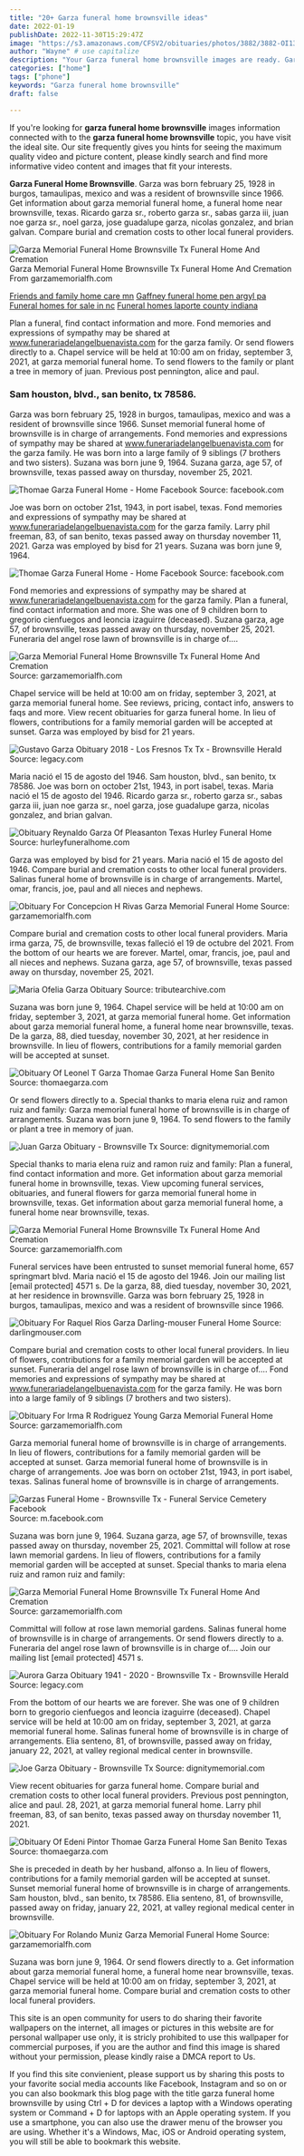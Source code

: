 ```yaml
---
title: "20+ Garza funeral home brownsville ideas"
date: 2022-01-19
publishDate: 2022-11-30T15:29:47Z
image: "https://s3.amazonaws.com/CFSV2/obituaries/photos/3882/3882-OI1376899033FullSizeRender.jpg"
author: "Wayne" # use capitalize
description: "Your Garza funeral home brownsville images are ready. Garza funeral home brownsville are a topic that is being searched for and liked by netizens today. You can Get the Garza funeral home brownsville files here. Find and Download all free images."
categories: ["home"]
tags: ["phone"]
keywords: "Garza funeral home brownsville"
draft: false

---
```


If you're looking for **garza funeral home brownsville** images information connected with to the **garza funeral home brownsville** topic, you have visit the ideal  site.  Our site frequently  gives you  hints  for seeing  the maximum  quality video and picture  content, please kindly search and find more informative video content and images  that fit your interests.

**Garza Funeral Home Brownsville**. Garza was born february 25, 1928 in burgos, tamaulipas, mexico and was a resident of brownsville since 1966. Get information about garza memorial funeral home, a funeral home near brownsville, texas. Ricardo garza sr., roberto garza sr., sabas garza iii, juan noe garza sr., noel garza, jose guadalupe garza, nicolas gonzalez, and brian galvan. Compare burial and cremation costs to other local funeral providers.

![Garza Memorial Funeral Home Brownsville Tx Funeral Home And Cremation](https://s3.amazonaws.com/CFSV2/siteimages/gza/724771-359067-far.png "Garza Memorial Funeral Home Brownsville Tx Funeral Home And Cremation")
Garza Memorial Funeral Home Brownsville Tx Funeral Home And Cremation From garzamemorialfh.com

[Friends and family home care mn](/friends-and-family-home-care-mn/)
[Gaffney funeral home pen argyl pa](/gaffney-funeral-home-pen-argyl-pa/)
[Funeral homes for sale in nc](/funeral-homes-for-sale-in-nc/)
[Funeral homes laporte county indiana](/funeral-homes-laporte-county-indiana/)

Plan a funeral, find contact information and more. Fond memories and expressions of sympathy may be shared at www.funerariadelangelbuenavista.com for the garza family. Or send flowers directly to a. Chapel service will be held at 10:00 am on friday, september 3, 2021, at garza memorial funeral home. To send flowers to the family or plant a tree in memory of juan. Previous post pennington, alice and paul.

### Sam houston, blvd., san benito, tx 78586.

Garza was born february 25, 1928 in burgos, tamaulipas, mexico and was a resident of brownsville since 1966. Sunset memorial funeral home of brownsville is in charge of arrangements. Fond memories and expressions of sympathy may be shared at www.funerariadelangelbuenavista.com for the garza family. He was born into a large family of 9 siblings (7 brothers and two sisters). Suzana was born june 9, 1964. Suzana garza, age 57, of brownsville, texas passed away on thursday, november 25, 2021.


![Thomae Garza Funeral Home - Home Facebook](https://lookaside.fbsbx.com/lookaside/crawler/media/?media_id=408411766024075 "Thomae Garza Funeral Home - Home Facebook")
Source: facebook.com

Joe was born on october 21st, 1943, in port isabel, texas. Fond memories and expressions of sympathy may be shared at www.funerariadelangelbuenavista.com for the garza family. Larry phil freeman, 83, of san benito, texas passed away on thursday november 11, 2021. Garza was employed by bisd for 21 years. Suzana was born june 9, 1964.

![Thomae Garza Funeral Home - Home Facebook](https://lookaside.fbsbx.com/lookaside/crawler/media/?media_id=229887023876551 "Thomae Garza Funeral Home - Home Facebook")
Source: facebook.com

Fond memories and expressions of sympathy may be shared at www.funerariadelangelbuenavista.com for the garza family. Plan a funeral, find contact information and more. She was one of 9 children born to gregorio cienfuegos and leoncia izaguirre (deceased). Suzana garza, age 57, of brownsville, texas passed away on thursday, november 25, 2021. Funeraria del angel rose lawn of brownsville is in charge of….

![Garza Memorial Funeral Home Brownsville Tx Funeral Home And Cremation](https://s3.amazonaws.com/CFSV2/siteimages/gza/143888-gza-logo-ks.png "Garza Memorial Funeral Home Brownsville Tx Funeral Home And Cremation")
Source: garzamemorialfh.com

Chapel service will be held at 10:00 am on friday, september 3, 2021, at garza memorial funeral home. See reviews, pricing, contact info, answers to faqs and more. View recent obituaries for garza funeral home. In lieu of flowers, contributions for a family memorial garden will be accepted at sunset. Garza was employed by bisd for 21 years.

![Gustavo Garza Obituary 2018 - Los Fresnos Tx Tx - Brownsville Herald](https://cache.legacy.net/legacy/images/cobrands/brownsvilleherald/photos/450847_20181230.jpgx?w=337&amp;h=400&amp;option=3 "Gustavo Garza Obituary 2018 - Los Fresnos Tx Tx - Brownsville Herald")
Source: legacy.com

Maria nació el 15 de agosto del 1946. Sam houston, blvd., san benito, tx 78586. Joe was born on october 21st, 1943, in port isabel, texas. Maria nació el 15 de agosto del 1946. Ricardo garza sr., roberto garza sr., sabas garza iii, juan noe garza sr., noel garza, jose guadalupe garza, nicolas gonzalez, and brian galvan.

![Obituary Reynaldo Garza Of Pleasanton Texas Hurley Funeral Home](https://www.hurleyfuneralhome.com/fh_live/16400/16423/images/obituaries/6819040.jpg "Obituary Reynaldo Garza Of Pleasanton Texas Hurley Funeral Home")
Source: hurleyfuneralhome.com

Garza was employed by bisd for 21 years. Maria nació el 15 de agosto del 1946. Compare burial and cremation costs to other local funeral providers. Salinas funeral home of brownsville is in charge of arrangements. Martel, omar, francis, joe, paul and all nieces and nephews.

![Obituary For Concepcion H Rivas Garza Memorial Funeral Home](https://s3.amazonaws.com/CFSV2/obituaries/photos/3882/663786/5cfd56a046967.jpg "Obituary For Concepcion H Rivas Garza Memorial Funeral Home")
Source: garzamemorialfh.com

Compare burial and cremation costs to other local funeral providers. Maria irma garza, 75, de brownsville, texas falleció el 19 de octubre del 2021. From the bottom of our hearts we are forever. Martel, omar, francis, joe, paul and all nieces and nephews. Suzana garza, age 57, of brownsville, texas passed away on thursday, november 25, 2021.

![Maria Ofelia Garza Obituary](https://tributecenteronline.s3-accelerate.amazonaws.com/Obituaries/22193380/Thumbnail.jpg "Maria Ofelia Garza Obituary")
Source: tributearchive.com

Suzana was born june 9, 1964. Chapel service will be held at 10:00 am on friday, september 3, 2021, at garza memorial funeral home. Get information about garza memorial funeral home, a funeral home near brownsville, texas. De la garza, 88, died tuesday, november 30, 2021, at her residence in brownsville. In lieu of flowers, contributions for a family memorial garden will be accepted at sunset.

![Obituary Of Leonel T Garza Thomae Garza Funeral Home San Benito](https://thomaegarza.com/tribute-images/4317/Ultra/Leonel-Garza.jpg "Obituary Of Leonel T Garza Thomae Garza Funeral Home San Benito")
Source: thomaegarza.com

Or send flowers directly to a. Special thanks to maria elena ruiz and ramon ruiz and family: Garza memorial funeral home of brownsville is in charge of arrangements. Suzana was born june 9, 1964. To send flowers to the family or plant a tree in memory of juan.

![Juan Garza Obituary - Brownsville Tx](https://d2mjvz2lqjkhe7.cloudfront.net/as/assets-mem-com/cmi/3/7/9/2/10242973/20210625_140203380_0_orig.jpg/-/juan-garza-brownsville-tx-photos1.jpg?maxheight=650 "Juan Garza Obituary - Brownsville Tx")
Source: dignitymemorial.com

Special thanks to maria elena ruiz and ramon ruiz and family: Plan a funeral, find contact information and more. Get information about garza memorial funeral home in brownsville, texas. View upcoming funeral services, obituaries, and funeral flowers for garza memorial funeral home in brownsville, texas. Get information about garza memorial funeral home, a funeral home near brownsville, texas.

![Garza Memorial Funeral Home Brownsville Tx Funeral Home And Cremation](https://s3.amazonaws.com/CFSV2/siteimages/gza/724771-359067-far.png "Garza Memorial Funeral Home Brownsville Tx Funeral Home And Cremation")
Source: garzamemorialfh.com

Funeral services have been entrusted to sunset memorial funeral home, 657 springmart blvd. Maria nació el 15 de agosto del 1946. Join our mailing list [email protected] 4571 s. De la garza, 88, died tuesday, november 30, 2021, at her residence in brownsville. Garza was born february 25, 1928 in burgos, tamaulipas, mexico and was a resident of brownsville since 1966.

![Obituary For Raquel Rios Garza Darling-mouser Funeral Home](https://s3.amazonaws.com/CFSV2/obituaries/photos/9665/679898/5d55993a62dc3-sm.jpg "Obituary For Raquel Rios Garza Darling-mouser Funeral Home")
Source: darlingmouser.com

Compare burial and cremation costs to other local funeral providers. In lieu of flowers, contributions for a family memorial garden will be accepted at sunset. Funeraria del angel rose lawn of brownsville is in charge of…. Fond memories and expressions of sympathy may be shared at www.funerariadelangelbuenavista.com for the garza family. He was born into a large family of 9 siblings (7 brothers and two sisters).

![Obituary For Irma R Rodriguez Young Garza Memorial Funeral Home](https://s3.amazonaws.com/CFSV2/obituaries/photos/3882/681481/5dbdbee2340dc.jpg "Obituary For Irma R Rodriguez Young Garza Memorial Funeral Home")
Source: garzamemorialfh.com

Garza memorial funeral home of brownsville is in charge of arrangements. In lieu of flowers, contributions for a family memorial garden will be accepted at sunset. Garza memorial funeral home of brownsville is in charge of arrangements. Joe was born on october 21st, 1943, in port isabel, texas. Salinas funeral home of brownsville is in charge of arrangements.

![Garzas Funeral Home - Brownsville Tx - Funeral Service Cemetery Facebook](https://lookaside.fbsbx.com/lookaside/crawler/media/?media_id=104554571362202 "Garzas Funeral Home - Brownsville Tx - Funeral Service Cemetery Facebook")
Source: m.facebook.com

Suzana was born june 9, 1964. Suzana garza, age 57, of brownsville, texas passed away on thursday, november 25, 2021. Committal will follow at rose lawn memorial gardens. In lieu of flowers, contributions for a family memorial garden will be accepted at sunset. Special thanks to maria elena ruiz and ramon ruiz and family:

![Garza Memorial Funeral Home Brownsville Tx Funeral Home And Cremation](https://s3.amazonaws.com/CFSV2/siteimages/gza/87061-885751-g.png "Garza Memorial Funeral Home Brownsville Tx Funeral Home And Cremation")
Source: garzamemorialfh.com

Committal will follow at rose lawn memorial gardens. Salinas funeral home of brownsville is in charge of arrangements. Or send flowers directly to a. Funeraria del angel rose lawn of brownsville is in charge of…. Join our mailing list [email protected] 4571 s.

![Aurora Garza Obituary 1941 - 2020 - Brownsville Tx - Brownsville Herald](https://cache.legacy.net/legacy/images/cobrands/brownsvilleherald/photos/701152_20201112.jpgx?w=354&amp;h=500&amp;option=3 "Aurora Garza Obituary 1941 - 2020 - Brownsville Tx - Brownsville Herald")
Source: legacy.com

From the bottom of our hearts we are forever. She was one of 9 children born to gregorio cienfuegos and leoncia izaguirre (deceased). Chapel service will be held at 10:00 am on friday, september 3, 2021, at garza memorial funeral home. Salinas funeral home of brownsville is in charge of arrangements. Elia senteno, 81, of brownsville, passed away on friday, january 22, 2021, at valley regional medical center in brownsville.

![Joe Garza Obituary - Brownsville Tx](https://dux7id0k7hacn.cloudfront.net/as/assets-mem-com/cmi/7/8/5/3/10353587/20210915_160135296_0_orig.jpg/-/joe-garza-brownsville-tx-obituary.jpg?crop=%280%2C12.083333333333332%2C324%2C464%29&amp;cropxunits=324&amp;cropyunits=464&amp;a.sharpen=2 "Joe Garza Obituary - Brownsville Tx")
Source: dignitymemorial.com

View recent obituaries for garza funeral home. Compare burial and cremation costs to other local funeral providers. Previous post pennington, alice and paul. 28, 2021, at garza memorial funeral home. Larry phil freeman, 83, of san benito, texas passed away on thursday november 11, 2021.

![Obituary Of Edeni Pintor Thomae Garza Funeral Home San Benito Texas](https://thomaegarza.com/tribute-images/3991/Ultra/Edeni-Pintor.jpg "Obituary Of Edeni Pintor Thomae Garza Funeral Home San Benito Texas")
Source: thomaegarza.com

She is preceded in death by her husband, alfonso a. In lieu of flowers, contributions for a family memorial garden will be accepted at sunset. Sunset memorial funeral home of brownsville is in charge of arrangements. Sam houston, blvd., san benito, tx 78586. Elia senteno, 81, of brownsville, passed away on friday, january 22, 2021, at valley regional medical center in brownsville.

![Obituary For Rolando Muniz Garza Memorial Funeral Home](https://s3.amazonaws.com/CFSV2/obituaries/photos/3882/3882-OI1376899033FullSizeRender.jpg "Obituary For Rolando Muniz Garza Memorial Funeral Home")
Source: garzamemorialfh.com

Suzana was born june 9, 1964. Or send flowers directly to a. Get information about garza memorial funeral home, a funeral home near brownsville, texas. Chapel service will be held at 10:00 am on friday, september 3, 2021, at garza memorial funeral home. Compare burial and cremation costs to other local funeral providers.

This site is an open community for users to do sharing their favorite wallpapers on the internet, all images or pictures in this website are for personal wallpaper use only, it is stricly prohibited to use this wallpaper for commercial purposes, if you are the author and find this image is shared without your permission, please kindly raise a DMCA report to Us.

If you find this site convienient, please support us by sharing this posts to your favorite social media accounts like Facebook, Instagram and so on or you can also bookmark this blog page with the title garza funeral home brownsville by using Ctrl + D for devices a laptop with a Windows operating system or Command + D for laptops with an Apple operating system. If you use a smartphone, you can also use the drawer menu of the browser you are using. Whether it's a Windows, Mac, iOS or Android operating system, you will still be able to bookmark this website.
